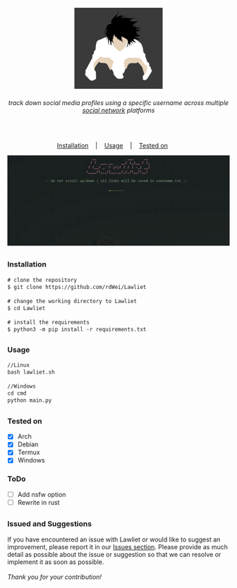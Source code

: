 
<p align="center">
  <img src="docs/images/image.png" alt=""/>
</p>
 <h6><p align="center">
    track down social media profiles using a specific username across multiple <a href="docs/website.txt">social network</a> platforms
</p></h6>
</p>
<p align="center">
  <img src="https://img.shields.io/badge/Version-0.0.1-green" alt=""/>
  <img src="https://img.shields.io/badge/Written in-python-blue" alt=""/>
  <img src="https://img.shields.io/badge/Author-rdWei-937DC2" alt=""/>
</p>
<p align="center">
  <a href="#installation">Installation</a>
  &nbsp;&nbsp;&nbsp;|&nbsp;&nbsp;&nbsp;
  <a href="#usage">Usage</a>
  &nbsp;&nbsp;&nbsp;|&nbsp;&nbsp;&nbsp;
  <a href="#tested-on">Tested on</a>
  &nbsp;&nbsp;&nbsp;&nbsp;&nbsp;&nbsp;
</p>

<p align="center">
  <img src="./docs/images/video.gif" alt=""/>
</p>

##
 ### Installation
  ```
  # clone the repository
  $ git clone https://github.com/rdWei/Lawliet
  
  # change the working directory to Lawliet
  $ cd Lawliet

  # install the requirements
  $ python3 -m pip install -r requirements.txt
  ```
##
### Usage
  ```
  //Linux
  bash lawliet.sh
  
  //Windows
  cd cmd
  python main.py
  ```
##
### Tested on

- [x] Arch
- [x] Debian
- [x] Termux
- [x] Windows

### ToDo

- [ ] Add nsfw option
- [ ] Rewrite in rust

##
### Issued and Suggestions
If you have encountered an issue with Lawliet or would like to suggest an improvement, please report it in our [Issues section](https://github.com/rdWei/Lawliet/issues).
Please provide as much detail as possible about the issue or suggestion so that we can resolve or implement it as soon as possible.<br><br>
_Thank you for your contribution!_
